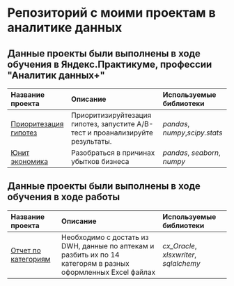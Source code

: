 # Репозиторий с моими проектам в аналитике данных


## Данные проекты были выполнены в ходе обучения в Яндекс.Практикуме, профессии "Аналитик данных+"

| Название проекта | Описание | Используемые библиотеки | 
| :---------------------- | :---------------------- | :---------------------- |
| [Приоритезация гипотез](educational_projects/AB_test/ab_test.ipynb) | Приоритизируйтезация гипотез, запустите A/B-тест и проанализируйте результаты.| *pandas*, *numpy*,*scipy.stats* |
| [Юнит экономика](educational_projects\unity_economy\ltv_roi.ipynb)| Разобраться в причинах убытков бизнеса | *pandas*, *seaborn*, *numpy*|

## Данные проекты были выполнены в ходе обучения в ходе работы

| Название проекта | Описание | Используемые библиотеки | 
| :---------------------- | :---------------------- | :---------------------- |
| [Отчет по категориям](working_project\report_by_category\отчет_по_категориям.ipynb) | Необходимо с достать из DWH, данные по аптекам  и разбить их по 14 категорям в разных оформленных Excel файлах| *cx_Oracle*, *xlsxwriter*, *sqlalchemy*|